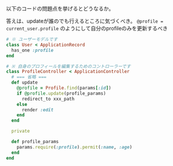 
以下のコードの問題点を挙げるとどうなるか。

答えは、updateが誰のでも行えるところに気づくべき。
`@profile = current_user.profile`  のようにして自分のprofileのみを更新するべき

```ruby
# ※ ユーザーモデルです
class User < ApplicationRecord
  has_one :profile
end

# ※ 自身のプロフィールを編集するためのコントローラーです
class ProfileController < ApplicationController
  # === 省略 ===
  def update
    @profile = Profile.find(params[:id])
    if @profile.update(profile_params)
      redirect_to xxx_path
    else
      render :edit
    end
  end

  private

  def profile_params
    params.require(:profile).permit(:name, :age)
  end
end
```
